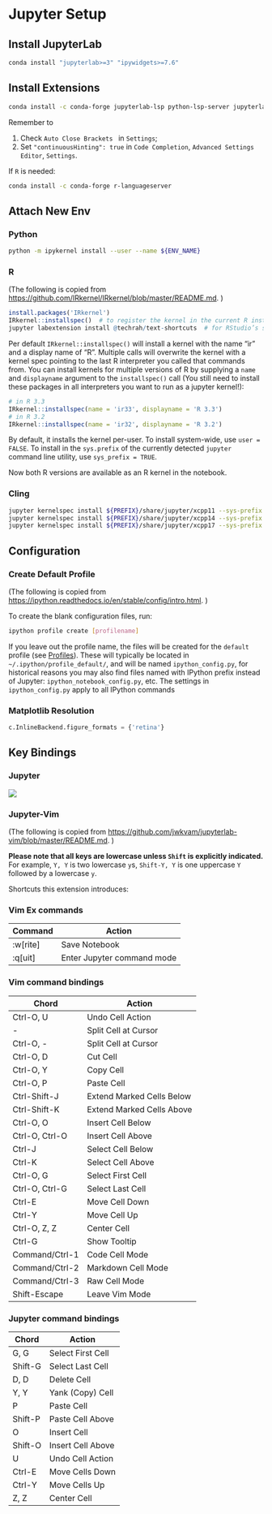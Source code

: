 # Jupyter Setup

## Install JupyterLab

```bash
conda install "jupyterlab>=3" "ipywidgets>=7.6" 
```

## Install Extensions

```bash
conda install -c conda-forge jupyterlab-lsp python-lsp-server jupyterlab_vim jupyterlab_code_formatter jupyterlab-variableinspector black isort
```

Remember to

1. Check `Auto Close Brackets ` in `Settings`;
2. Set `"continuousHinting": true` in `Code Completion`, `Advanced Settings Editor`, `Settings`.

If `R` is needed:

```bash
conda install -c conda-forge r-languageserver
```

## Attach New Env

### Python

```bash
python -m ipykernel install --user --name ${ENV_NAME}
```

### R

(The following is copied from https://github.com/IRkernel/IRkernel/blob/master/README.md. )

```R
install.packages('IRkernel')
IRkernel::installspec()  # to register the kernel in the current R installation
jupyter labextension install @techrah/text-shortcuts  # for RStudio’s shortcuts
```

Per default `IRkernel::installspec()` will install a kernel with the name “ir” and a display name of “R”. Multiple calls will overwrite the kernel with a kernel spec pointing to the last R interpreter you called that commands from. You can install kernels for multiple versions of R by supplying a `name` and `displayname` argument to the `installspec()` call (You still need to install these packages in all interpreters you want to run as a jupyter kernel!):

```R
# in R 3.3
IRkernel::installspec(name = 'ir33', displayname = 'R 3.3')
# in R 3.2
IRkernel::installspec(name = 'ir32', displayname = 'R 3.2')
```

By default, it installs the kernel per-user.  To install system-wide, use `user = FALSE`.  To install in the `sys.prefix` of the currently detected `jupyter` command line utility, use `sys_prefix = TRUE`.

Now both R versions are available as an R kernel in the notebook.

### Cling

```bash
jupyter kernelspec install ${PREFIX}/share/jupyter/xcpp11 --sys-prefix
jupyter kernelspec install ${PREFIX}/share/jupyter/xcpp14 --sys-prefix
jupyter kernelspec install ${PREFIX}/share/jupyter/xcpp17 --sys-prefix
```

## Configuration

### Create Default Profile

(The following is copied from https://ipython.readthedocs.io/en/stable/config/intro.html. )

To create the blank configuration files, run:

```bash
ipython profile create [profilename]
```

If you leave out the profile name, the files will be created for the `default` profile (see [Profiles](https://ipython.readthedocs.io/en/stable/config/intro.html#profiles)). These will typically be located in `~/.ipython/profile_default/`, and will be named `ipython_config.py`, for historical reasons you may also find files named with IPython prefix instead of Jupyter: `ipython_notebook_config.py`, etc. The settings in `ipython_config.py` apply to all IPython commands

### Matplotlib Resolution

```python
c.InlineBackend.figure_formats = {'retina'}
```

## Key Bindings

### Jupyter

![](https://blog.ja-ke.tech/assets/jupyterlab-shortcuts/Shortcuts.png)

### Jupyter-Vim

(The following is copied from https://github.com/jwkvam/jupyterlab-vim/blob/master/README.md. )

**Please note that all keys are lowercase unless `Shift` is explicitly indicated.**
For example, `Y, Y` is two lowercase `y`s, `Shift-Y, Y` is one uppercase `Y` followed by a lowercase `y`.

Shortcuts this extension introduces:

### Vim Ex commands

| Command  | Action                     |
| -------- | -------------------------- |
| :w[rite] | Save Notebook              |
| :q[uit]  | Enter Jupyter command mode |

### Vim command bindings

| Chord          | Action                    |
| -------------- | ------------------------- |
| Ctrl-O, U      | Undo Cell Action          |
| -              | Split Cell at Cursor      |
| Ctrl-O, -      | Split Cell at Cursor      |
| Ctrl-O, D      | Cut Cell                  |
| Ctrl-O, Y      | Copy Cell                 |
| Ctrl-O, P      | Paste Cell                |
| Ctrl-Shift-J   | Extend Marked Cells Below |
| Ctrl-Shift-K   | Extend Marked Cells Above |
| Ctrl-O, O      | Insert Cell Below         |
| Ctrl-O, Ctrl-O | Insert Cell Above         |
| Ctrl-J         | Select Cell Below         |
| Ctrl-K         | Select Cell Above         |
| Ctrl-O, G      | Select First Cell         |
| Ctrl-O, Ctrl-G | Select Last Cell          |
| Ctrl-E         | Move Cell Down            |
| Ctrl-Y         | Move Cell Up              |
| Ctrl-O, Z, Z   | Center Cell               |
| Ctrl-G         | Show Tooltip              |
| Command/Ctrl-1 | Code Cell Mode            |
| Command/Ctrl-2 | Markdown Cell Mode        |
| Command/Ctrl-3 | Raw Cell Mode             |
| Shift-Escape   | Leave Vim Mode            |

### Jupyter command bindings

| Chord   | Action            |
| ------- | ----------------- |
| G, G    | Select First Cell |
| Shift-G | Select Last Cell  |
| D, D    | Delete Cell       |
| Y, Y    | Yank (Copy) Cell  |
| P       | Paste Cell        |
| Shift-P | Paste Cell Above  |
| O       | Insert Cell       |
| Shift-O | Insert Cell Above |
| U       | Undo Cell Action  |
| Ctrl-E  | Move Cells Down   |
| Ctrl-Y  | Move Cells Up     |
| Z, Z    | Center Cell       |
